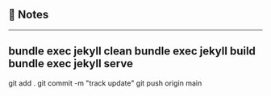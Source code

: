 ## 📌 Notes

---
bundle exec jekyll clean
bundle exec jekyll build
bundle exec jekyll serve
---
git add .
git commit -m "track update"
git push origin main
